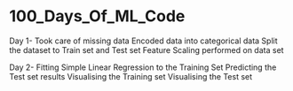 # 100_Days_Of_ML_Code

Day 1- 
    Took care of missing data
    Encoded data into categorical data
    Split the dataset to Train set and Test set
    Feature Scaling performed on data set
    
Day 2-
    Fitting Simple Linear Regression to the Training Set
    Predicting the Test set results
    Visualising the Training set
    Visualising the Test set
